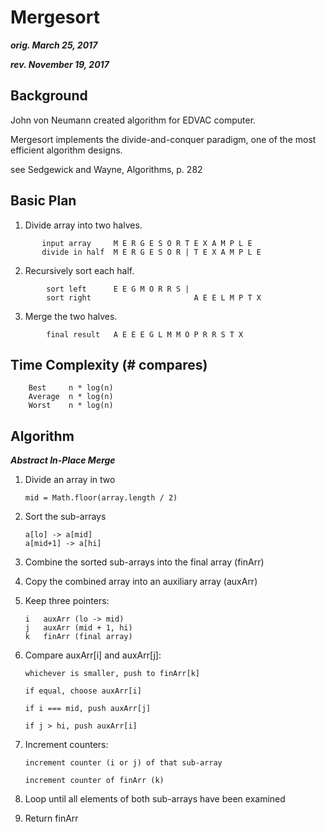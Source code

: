 # Mergesort

___orig. March 25, 2017___

___rev. November 19, 2017___

## Background

John von Neumann created algorithm for EDVAC computer.

Mergesort implements the divide-and-conquer paradigm, one
of the most efficient algorithm designs.

see Sedgewick and Wayne, Algorithms, p. 282

## Basic Plan

1.  Divide array into two halves.
```
       input array     M E R G E S O R T E X A M P L E
       divide in half  M E R G E S O R | T E X A M P L E
```

2.  Recursively sort each half.
```
        sort left      E E G M O R R S |
        sort right                       A E E L M P T X
```

3.  Merge the two halves.
```
        final result   A E E E G L M M O P R R S T X
```
        
## Time Complexity (# compares)

        Best     n * log(n)
        Average  n * log(n)
        Worst    n * log(n)

## Algorithm

___Abstract In-Place Merge___

1.  Divide an array in two

        mid = Math.floor(array.length / 2)

2.  Sort the sub-arrays

        a[lo] -> a[mid]
        a[mid+1] -> a[hi]

3.  Combine the sorted sub-arrays into the final array (finArr)

4.  Copy the combined array into an auxiliary array (auxArr)

3.  Keep three pointers:

        i   auxArr (lo -> mid)
        j   auxArr (mid + 1, hi)
        k   finArr (final array)

4.  Compare auxArr[i] and auxArr[j]:

        whichever is smaller, push to finArr[k]

        if equal, choose auxArr[i]

        if i === mid, push auxArr[j]

        if j > hi, push auxArr[i]

5.  Increment counters:
        
        increment counter (i or j) of that sub-array

        increment counter of finArr (k)

6.  Loop until all elements of both sub-arrays have been examined

7.  Return finArr










